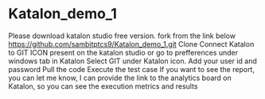 # Katalon_demo_1

Please download katalon studio free version.
fork from the link below https://github.com/sambitptcs9/Katalon_demo_1.git 
Clone Connect Katalon to GIT ICON present on the katalon studio or go to prefferences under windows tab in Katalon Select GIT under Katalon icon.
Add your user id and password Pull the code
Execute the test case If you want to see the report, you can let me know, I can provide the link to the analytics board on Katalon, so you can see the execution metrics and results
